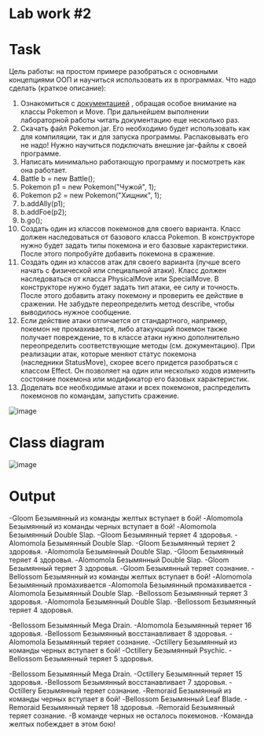 # Lab work #2

# Task

Цель работы: на простом примере разобраться с основными концепциями ООП и научиться использовать их в программах.
Что надо сделать (краткое описание):

1. Ознакомиться с [документацией](https://se.ifmo.ru/-tony/doc) , обращая особое внимание на классы Pokemon и Move. При дальнейшем выполнении лабораторной работы читать документацию еще несколько раз.
2. Скачать файл Pokemon.jar. Его необходимо будет использовать как для компиляции, так и для запуска программы. Распаковывать его не надо! Нужно научиться подключать внешние jar-файлы к своей программе.
3. Написать минимально работающую программу и посмотреть как она работает.
4. Battle b = new Battle();
5. Pokemon p1 = new Pokemon("Чужой", 1);
6. Pokemon p2 = new Pokemon("Хищник", 1);
7. b.addAlly(p1);
8. b.addFoe(p2);
9. b.go();
10. Создать один из классов покемонов для своего варианта. Класс должен наследоваться от базового класса Pokemon. В конструкторе нужно будет задать типы покемона и его базовые характеристики. После этого попробуйте добавить покемона в сражение.
11. Создать один из классов атак для своего варианта (лучше всего начать с физической или специальной атаки). Класс должен наследоваться от класса PhysicalMove или SpecialMove. В конструкторе нужно будет задать тип атаки, ее силу и точность. После этого добавить атаку покемону и проверить ее действие в сражении. Не забудьте переопределить метод describe, чтобы выводилось нужное сообщение.
12. Если действие атаки отличается от стандартного, например, покемон не промахивается, либо атакующий покемон также получает повреждение, то в классе атаки нужно дополнительно переопределить соответствующие методы (см. документацию). При реализации атак, которые меняют статус покемона (наследники StatusMove), скорее всего придется разобраться с классом Effect. Он позволяет на один или несколько ходов изменить состояние покемона или модификатор его базовых характеристик.
13. Доделать все необходимые атаки и всех покемонов, распределить покемонов по командам, запустить сражение.

![image](https://github.com/BZ6/ProgLab2/assets/85627560/a1a3954c-ed07-4357-96fa-31f130734d45)

# Class diagram

![image](https://github.com/BZ6/ProgLab2/assets/85627560/dc8ca9a0-ca3b-4046-89c0-dff370ed84b3)

# Output

-Gloom Безымянный из команды желтых вступает в бой!
-Alomomola Безымянный из команды черных вступает в бой!
-Alomomola Безымянный Double Slap. 
-Gloom Безымянный теряет 4 здоровья.
-Alomomola Безымянный Double Slap. 
-Gloom Безымянный теряет 2 здоровья.
-Alomomola Безымянный Double Slap. 
-Gloom Безымянный теряет 4 здоровья.
-Alomomola Безымянный Double Slap. 
-Gloom Безымянный теряет 3 здоровья.
-Gloom Безымянный теряет сознание.
-Bellossom Безымянный из команды желтых вступает в бой!
-Alomomola Безымянный промахивается
-Alomomola Безымянный промахивается
-Alomomola Безымянный Double Slap. 
-Bellossom Безымянный теряет 3 здоровья.
-Alomomola Безымянный Double Slap. 
-Bellossom Безымянный теряет 4 здоровья.

-Bellossom Безымянный Mega Drain. 
-Alomomola Безымянный теряет 16 здоровья.
-Bellossom Безымянный восстанавливает 8 здоровья.
-Alomomola Безымянный теряет сознание.
-Octillery Безымянный из команды черных вступает в бой!
-Octillery Безымянный Psychic. 
-Bellossom Безымянный теряет 5 здоровья.

-Bellossom Безымянный Mega Drain. 
-Octillery Безымянный теряет 15 здоровья.
-Bellossom Безымянный восстанавливает 7 здоровья.
-Octillery Безымянный теряет сознание.
-Remoraid Безымянный из команды черных вступает в бой!
-Bellossom Безымянный Leaf Blade. 
-Remoraid Безымянный теряет 18 здоровья.
-Remoraid Безымянный теряет сознание.
-В команде черных не осталось покемонов.
-Команда желтых побеждает в этом бою!
